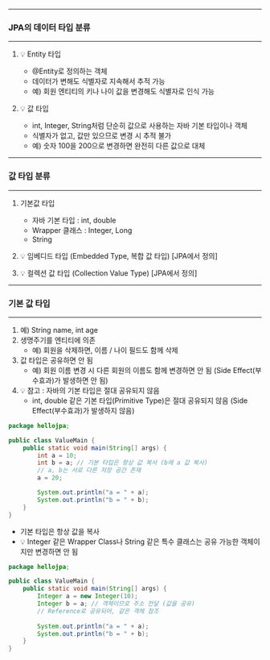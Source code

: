 -----
### JPA의 데이터 타입 분류
-----
1. 💡 Entity 타입
   - @Entity로 정의하는 객체
   - 데이터가 변해도 식별자로 지속해서 추적 가능
   - 예) 회원 엔티티의 키나 나이 값을 변경해도 식별자로 인식 가능

2. 💡 값 타입
   - int, Integer, String처럼 단순히 값으로 사용하는 자바 기본 타입이나 객체
   - 식별자가 없고, 값만 있으므로 변경 시 추적 불가
   - 예) 숫자 100을 200으로 변경하면 완전히 다른 값으로 대체

-----
### 값 타입 분류
-----
1. 기본값 타입
   - 자바 기본 타입 : int, double
   - Wrapper 클래스 : Integer, Long
   - String

2. 💡 임베디드 타입 (Embedded Type, 복합 값 타입) [JPA에서 정의]
3. 💡 컬렉션 값 타입 (Collection Value Type) [JPA에서 정의]

-----
### 기본 값 타입
-----
1. 예) String name, int age
2. 생명주기를 엔티티에 의존
   - 예) 회원을 삭제하면, 이름 / 나이 필드도 함께 삭제
3. 값 타입은 공유하면 안 됨
   - 예) 회원 이름 변경 시 다른 회원의 이름도 함께 변경하면 안 됨 (Side Effect(부수효과)가 발생하면 안 됨)
4. 💡 참고 : 자바의 기본 타입은 절대 공유되지 않음
   - int, double 같은 기본 타입(Primitive Type)은 절대 공유되지 않음 (Side Effect(부수효과)가 발생하지 않음)
```java
package hellojpa;

public class ValueMain {
    public static void main(String[] args) {
        int a = 10;
        int b = a; // 기본 타입은 항상 값 복사 (b에 a 값 복사)
        // a, b는 서로 다른 저장 공간 존재
        a = 20;

        System.out.println("a = " + a);
        System.out.println("b = " + b);
    }
}
```

   - 기본 타입은 항상 값을 복사
   - 💡 Integer 같은 Wrapper Class나 String 같은 특수 클래스는 공유 가능한 객체이지만 변경하면 안 됨
```java
package hellojpa;

public class ValueMain {
    public static void main(String[] args) {
        Integer a = new Integer(10);
        Integer b = a; // 객체이므로 주소 전달 (값을 공유)
        // Reference로 공유되어, 같은 객체 참조
        
        System.out.println("a = " + a);
        System.out.println("b = " + b);
    }
}
```
